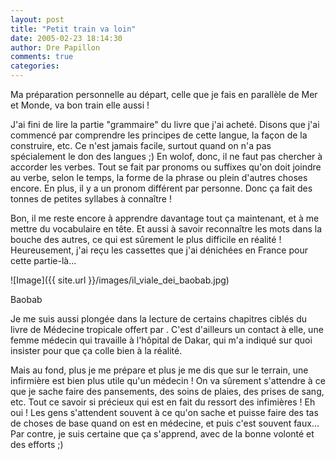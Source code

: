 ```yaml
---
layout: post
title: "Petit train va loin"
date: 2005-02-23 18:14:30
author: Dre Papillon
comments: true
categories: 
---
```



Ma préparation personnelle au départ, celle que je fais en parallèle de Mer et Monde, va bon train elle aussi !

J'ai fini de lire la partie "grammaire" du livre que j'ai acheté.  Disons que j'ai commencé par comprendre les principes de cette langue, la façon de la construire, etc.  Ce n'est jamais facile, surtout quand on n'a pas spécialement le don des langues ;)  En wolof, donc, il ne faut pas chercher à accorder les verbes.  Tout se fait par pronoms ou suffixes qu'on doit joindre au verbe, selon le temps, la forme de la phrase ou plein d'autres choses encore.  En plus, il y a un pronom différent par personne.  Donc ça fait des tonnes de petites syllabes à connaître !

Bon, il me reste encore à apprendre davantage tout ça maintenant, et à me mettre du vocabulaire en tête.  Et aussi à savoir reconnaître les mots dans la bouche des autres, ce qui est sûrement le plus difficile en réalité !  Heureusement, j'ai reçu les cassettes que j'ai dénichées en France pour cette partie-là...

![Image]({{ site.url }}/images/il_viale_dei_baobab.jpg)
<div class="photoattrib">Baobab</div>



Je me suis aussi plongée dans la lecture de certains chapitres ciblés du livre de Médecine tropicale offert par .  C'est d'ailleurs un contact à elle, une femme médecin qui travaille à l'hôpital de Dakar, qui m'a indiqué sur quoi insister pour que ça colle bien à la réalité.

Mais au fond, plus je me prépare et plus je me dis que sur le terrain, une infirmière est bien plus utile qu'un médecin !  On va sûrement s'attendre à ce que je sache faire des pansements, des soins de plaies, des prises de sang, etc.  Tout ce savoir si précieux qui est en fait du ressort des infimières !  Eh oui !  Les gens s'attendent souvent à ce qu'on sache et puisse faire des tas de choses de base quand on est en médecine, et puis c'est souvent faux...  Par contre, je suis certaine que ça s'apprend, avec de la bonne volonté et des efforts ;)